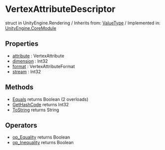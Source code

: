 # VertexAttributeDescriptor
struct in UnityEngine.Rendering
 / Inherits from: <a href="https://docs.unity3d.com/6000.0/Documentation/ScriptReference/ValueType.html" target="_blank">ValueType</a> / Implemented in: <a href="https://docs.unity3d.com/6000.0/Documentation/ScriptReference/UnityEngine.CoreModule.html" target="_blank">UnityEngine.CoreModule</a>
## Properties
- <a href="https://docs.unity3d.com/6000.0/Documentation/ScriptReference/VertexAttributeDescriptor-attribute.html" target="_blank">attribute</a> : VertexAttribute
- <a href="https://docs.unity3d.com/6000.0/Documentation/ScriptReference/VertexAttributeDescriptor-dimension.html" target="_blank">dimension</a> : Int32
- <a href="https://docs.unity3d.com/6000.0/Documentation/ScriptReference/VertexAttributeDescriptor-format.html" target="_blank">format</a> : VertexAttributeFormat
- <a href="https://docs.unity3d.com/6000.0/Documentation/ScriptReference/VertexAttributeDescriptor-stream.html" target="_blank">stream</a> : Int32
## Methods
- <a href="https://docs.unity3d.com/6000.0/Documentation/ScriptReference/VertexAttributeDescriptor.Equals.html" target="_blank">Equals</a> returns Boolean (2 overloads)
- <a href="https://docs.unity3d.com/6000.0/Documentation/ScriptReference/VertexAttributeDescriptor.GetHashCode.html" target="_blank">GetHashCode</a> returns Int32
- <a href="https://docs.unity3d.com/6000.0/Documentation/ScriptReference/VertexAttributeDescriptor.ToString.html" target="_blank">ToString</a> returns String
## Operators
- <a href="https://docs.unity3d.com/6000.0/Documentation/ScriptReference/VertexAttributeDescriptor.op_Equality.html" target="_blank">op_Equality</a> returns Boolean
- <a href="https://docs.unity3d.com/6000.0/Documentation/ScriptReference/VertexAttributeDescriptor.op_Inequality.html" target="_blank">op_Inequality</a> returns Boolean
